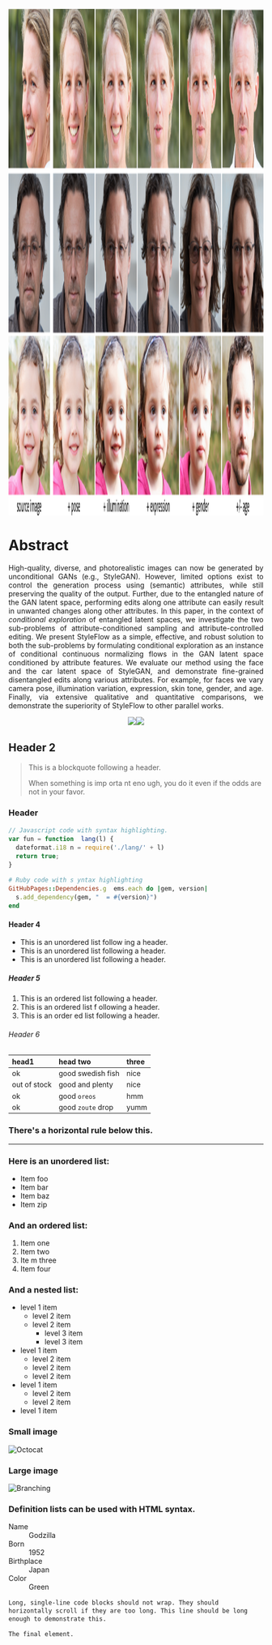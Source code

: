 <p align="center">
<img src="assets/teaser.png"/ height="1000">
<h1>Abstract</h1>
 </p>
 
<p align="justify">
High-quality, diverse, and photorealistic images can now be generated by unconditional GANs (e.g., StyleGAN). However, limited options exist to control the generation process using (semantic) attributes, while still preserving the quality of the output. Further, due to the entangled nature of the GAN latent space, performing edits along one attribute can easily result in unwanted changes along other attributes. In this paper, in the context of <em>conditional exploration</em> of entangled latent spaces, we investigate the two sub-problems of attribute-conditioned sampling and attribute-controlled editing. We present StyleFlow as a simple, effective, and robust solution to both the sub-problems by formulating  conditional exploration as an instance of conditional continuous normalizing flows in the GAN latent space conditioned by attribute features. We evaluate our method using the face and the car latent space of StyleGAN, and demonstrate fine-grained disentangled edits along various attributes. For example, for faces we vary camera pose, illumination variation, expression, skin tone, gender, and age. Finally, via extensive qualitative and quantitative comparisons, we demonstrate the superiority of StyleFlow to other parallel works. 
</p>
<p align="center">
<img src="assets/1.gif" height="300" /><img src="assets/2.gif" height="300" /></p>

## Header 2

> This is a blockquote                      following a header.
>               
> When something is imp orta nt eno      ugh, you do it even if the odds are not in your favor.

### Header 

```js
// Javascript code with syntax highlighting.
var fun = function  lang(l) {
  dateformat.i18 n = require('./lang/' + l)
  return true;
}
```

```ruby
# Ruby code with s yntax highlighting
GitHubPages::Dependencies.g  ems.each do |gem, version|
  s.add_dependency(gem, "  = #{version}")
end
```

#### Header 4

*   This is an unordered list follow ing a header.
*   This is an unordered list following a header.
*   This is an unordered    list following a header.

##### Header 5

1.  This is an ordered list following a header.
2.  This is an ordered list f ollowing a header.
3.  This is an order ed list following a header.

###### Header 6

| head1        | head two          | three |
|:-------------|:------------------|:------|
| ok           | good swedish fish | nice  |
| out of stock | good and plenty   | nice  |
| ok           | good `oreos`      | hmm   |
| ok           | good `zoute` drop | yumm  |

### There's a horizontal rule below this.

* * *

### Here is an unordered list:

*   Item foo
*   Item bar
*   Item baz
*   Item zip

### And an ordered list:

1.  Item one
1.  Item two
1.  Ite m three
1.  Item four

### And a nested list:

- level 1 item
  - level 2 item
  - level 2 item
    - level 3 item
    - level 3 item
- level 1 item
  - level 2 item
  - level 2 item
  - level 2 item
- level 1 item
  - level 2 item
  - level 2 item
- level 1 item

### Small image

![Octocat](https://github.githubassets.com/images/icons/emoji/octocat.png)

### Large image

![Branching](https://guides.github.com/activities/hello-world/branching.png)


### Definition lists can be used with HTML syntax.

<dl>
<dt>Name</dt>
<dd>Godzilla</dd>
<dt>Born</dt>
<dd>1952</dd>
<dt>Birthplace</dt>
<dd>Japan</dd>
<dt>Color</dt>
<dd>Green</dd>
</dl>

```
Long, single-line code blocks should not wrap. They should horizontally scroll if they are too long. This line should be long enough to demonstrate this.
```

```
The final element.
```
